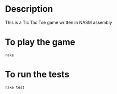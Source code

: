 # Description
This is a Tic Tac Toe game written in NASM assembly

# To play the game
`rake`

# To run the tests
`rake test`
